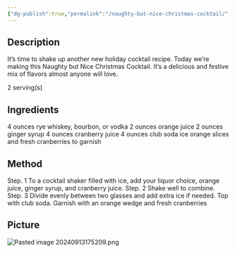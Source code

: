 ```yaml
---
{"dg-publish":true,"permalink":"/naughty-but-nice-christmas-cocktail/","tags":["cocktail"]}
---
```


## Description

It’s time to shake up another new holiday cocktail recipe. Today we’re making this Naughty but Nice Christmas Cocktail. It’s a delicious and festive mix of flavors almost anyone will love.

2 serving(s)
## Ingredients

4 ounces rye whiskey, bourbon, or vodka 
2 ounces orange juice 
2 ounces ginger syrup 
4 ounces cranberry juice 
4 ounces club soda ice orange slices and fresh cranberries to garnish
## Method

Step. 1 To a cocktail shaker filled with ice, add your liquor choice, orange juice, ginger syrup, and cranberry juice. 
Step. 2 Shake well to combine. 
Step. 3 Divide evenly between two glasses and add extra ice if needed. Top with club soda. Garnish with an orange wedge and fresh cranberries
## Picture

![Pasted image 20240913175209.png](/img/user/z_attachments/Pasted%20image%2020240913175209.png)